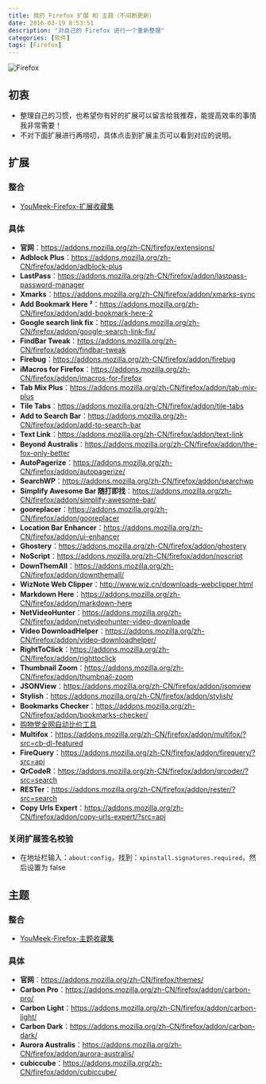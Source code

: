 ```yaml
---
title: 我的 Firefox 扩展 和 主题（不间断更新）
date: 2016-03-19 8:53:51
description: "对自己的 Firefox 进行一个重新整理"
categories: [软件]
tags: [Firefox]
---
```



<!-- more -->

![Firefox](http://img.youmeek.com/2016/Firefox.jpg)


## 初衷

- 整理自己的习惯，也希望你有好的扩展可以留言给我推荐，能提高效率的事情我非常需要！
- 不对下面扩展进行再唠叨，具体点击到扩展主页可以看到对应的说明。


## 扩展

### 整合

- [YouMeek-Firefox-扩展收藏集](https://addons.mozilla.org/zh-CN/firefox/collections/judasn/youmeek-firefox-%E6%89%A9%E5%B1%95%E6%94%B6%E8%97%8F%E9%9B%86/)


### 具体

- **官网**：<https://addons.mozilla.org/zh-CN/firefox/extensions/>
- **Adblock Plus**：<https://addons.mozilla.org/zh-CN/firefox/addon/adblock-plus>
- **LastPass**：<https://addons.mozilla.org/zh-CN/firefox/addon/lastpass-password-manager>
- **Xmarks**：<https://addons.mozilla.org/zh-CN/firefox/addon/xmarks-sync>
- **Add Bookmark Here ²**：<https://addons.mozilla.org/zh-CN/firefox/addon/add-bookmark-here-2>
- **Google search link fix**：<https://addons.mozilla.org/zh-CN/firefox/addon/google-search-link-fix/>
- **FindBar Tweak**：<https://addons.mozilla.org/zh-CN/firefox/addon/findbar-tweak>
- **Firebug**：<https://addons.mozilla.org/zh-CN/firefox/addon/firebug>
- **iMacros for Firefox**：<https://addons.mozilla.org/zh-CN/firefox/addon/imacros-for-firefox>
- **Tab Mix Plus**：<https://addons.mozilla.org/zh-CN/firefox/addon/tab-mix-plus>
- **Tile Tabs**：<https://addons.mozilla.org/zh-CN/firefox/addon/tile-tabs>
- **Add to Search Bar**：<https://addons.mozilla.org/zh-CN/firefox/addon/add-to-search-bar>
- **Text Link**：<https://addons.mozilla.org/zh-CN/firefox/addon/text-link>
- **Beyond Australis**：<https://addons.mozilla.org/zh-CN/firefox/addon/the-fox-only-better>
- **AutoPagerize**：<https://addons.mozilla.org/zh-CN/firefox/addon/autopagerize/>
- **SearchWP**：<https://addons.mozilla.org/zh-CN/firefox/addon/searchwp>
- **Simplify Awesome Bar 随打即找**：<https://addons.mozilla.org/zh-CN/firefox/addon/simplify-awesome-bar/>
- **gooreplacer**：<https://addons.mozilla.org/zh-CN/firefox/addon/gooreplacer>
- **Location Bar Enhancer**：<https://addons.mozilla.org/zh-CN/firefox/addon/ui-enhancer>
- **Ghostery**：<https://addons.mozilla.org/zh-CN/firefox/addon/ghostery>
- **NoScript**：<https://addons.mozilla.org/zh-CN/firefox/addon/noscript>
- **DownThemAll**：<https://addons.mozilla.org/zh-CN/firefox/addon/downthemall/>
- **WizNote Web Clipper**：<http://www.wiz.cn/downloads-webclipper.html>
- **Markdown Here**：<https://addons.mozilla.org/zh-CN/firefox/addon/markdown-here>
- **NetVideoHunter**：<https://addons.mozilla.org/zh-CN/firefox/addon/netvideohunter-video-downloade>
- **Video DownloadHelper**：<https://addons.mozilla.org/zh-CN/firefox/addon/video-downloadhelper/>
- **RightToClick**：<https://addons.mozilla.org/zh-CN/firefox/addon/righttoclick>
- **Thumbnail Zoom**：<https://addons.mozilla.org/zh-CN/firefox/addon/thumbnail-zoom>
- **JSONView**：<https://addons.mozilla.org/zh-CN/firefox/addon/jsonview>
- **Stylish**：<https://addons.mozilla.org/zh-CN/firefox/addon/stylish/>
- **Bookmarks Checker**：<https://addons.mozilla.org/zh-CN/firefox/addon/bookmarks-checker/>
- [购物党全网自动比价工具](https://addons.mozilla.org/zh-CN/firefox/addon/%E8%B4%AD%E7%89%A9%E5%85%9A%E5%85%A8%E7%BD%91%E8%87%AA%E5%8A%A8%E6%AF%94%E4%BB%B7%E5%B7%A5%E5%85%B7/)
- **Multifox**：<https://addons.mozilla.org/zh-CN/firefox/addon/multifox/?src=cb-dl-featured>
- **FireQuery**：<https://addons.mozilla.org/zh-CN/firefox/addon/firequery/?src=api>
- **QrCodeR**：<https://addons.mozilla.org/zh-CN/firefox/addon/qrcoder/?src=search>
- **RESTer**：<https://addons.mozilla.org/zh-CN/firefox/addon/rester/?src=search>
- **Copy Urls Expert**：<https://addons.mozilla.org/zh-CN/firefox/addon/copy-urls-expert/?src=api>


### 关闭扩展签名校验

- 在地址栏输入：`about:config`，找到：`xpinstall.signatures.required`，然后设置为 false


## 主题


### 整合

- [YouMeek-Firefox-主题收藏集](https://addons.mozilla.org/zh-CN/firefox/collections/judasn/youmeek-firefox-%E4%B8%BB%E9%A2%98%E6%94%B6%E8%97%8F%E9%9B%86/)


### 具体

- **官网**：<https://addons.mozilla.org/zh-CN/firefox/themes/>
- **Carbon Pro**：<https://addons.mozilla.org/zh-CN/firefox/addon/carbon-pro/>
- **Carbon Light**：<https://addons.mozilla.org/zh-CN/firefox/addon/carbon-light/>
- **Carbon Dark**：<https://addons.mozilla.org/zh-CN/firefox/addon/carbon-dark/>
- **Aurora Australis**：<https://addons.mozilla.org/zh-CN/firefox/addon/aurora-australis/>
- **cubiccube**：<https://addons.mozilla.org/zh-CN/firefox/addon/cubiccube/>
